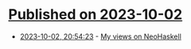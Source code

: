 # [Published on 2023-10-02](index.md)

* [2023-10-02, 20:54:23](https://lobste.rs/s/9backq/my_views_on_neohaskell) - [My views on NeoHaskell](https://www.haskellforall.com/2023/10/my-views-on-neohaskell.html)
